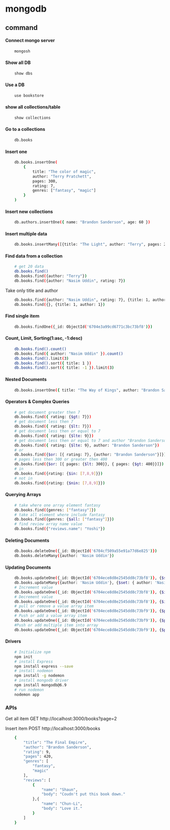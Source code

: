 # mongodb

## command

#### Connect mongo server

```bash
    mongosh
```

#### Show all DB

```bash
    show dbs
```

#### Use a DB

```bash
    use bookstore
```

#### show all collections/table

```bash
    show collections
```

#### Go to a collections

```bash
    db.books
```

#### Insert one

```bash
    db.books.insertOne(
        {
            title: "The color of magic",
            author: "Terry Pratchett",
            pages: 300,
            rating: 7,
            genres: ["fantasy", "magic"]
        }
    )
```

#### Insert new collections

```bash
    db.authors.insertOne({ name: "Brandon Sanderson", age: 60 })
```

#### Insert multiple data

```bash
    db.books.insertMany([{title: "The Light", author: "Terry", pages: 250, rating: 6, genres:["fantasy"]},{title: "Dune", author: "Frank", pages: 500, rating: 10, genres:["sci-fi", "dystopian"]}])
```

#### Find data from a collection

```bash
    # get 20 data
    db.books.find()
    db.books.find({author: "Terry"})
    db.books.find({author: "Nasim Uddin", rating: 7})
```

Take only title and author

```bash
    db.books.find({author: "Nasim Uddin", rating: 7}, {title: 1, author: 1})
    db.books.find({}, {title: 1, author: 1})
```

#### Find single item

```bash
    db.books.findOne({_id: ObjectId('6704e3a99cd6771c3bc73bf8')})
```

#### Count, Limit, Sorting(1:asc, -1:desc)

```bash
    db.books.find().count()
    db.books.find({ author: "Nasim Uddin" }).count()
    db.books.find().limit(3)
    db.books.find().sort({ title: 1 })
    db.books.find().sort({ title: -1 }).limit(3)
```

#### Nested Documents

```bash
    db.books.insertOne({ title: "The Way of Kings", author: "Brandon Sanderson", rating: 9, pages: 400, genres: ["fantasy"], reviews: [{name: "Yoshi", body: "Great book!"},{name: "mario", body: "so so"}] })
```

#### Operators & Complex Queries

```bash
    # get document greater then 7
    db.books.find({ rating: {$gt: 7}})
    # get document less then 7
    db.books.find({ rating: {$lt: 7}})
    # get document less then or equal to 7
    db.books.find({ rating: {$lte: 9}})
    # get document less then or equal to 7 and author "Brandon Sanderson"
    db.books.find({ rating: {$lte: 9}, author: "Brandon Sanderson"})
    # or
    db.books.find({$or: [{ rating: 7}, {author: "Brandon Sanderson"}]})
    # pages less then 300 or greater then 400
    db.books.find({$or: [{ pages: {$lt: 300}}, { pages: {$gt: 400}}]})
    # in
    db.books.find({rating: {$in: [7,8,9]}})
    # not in
    db.books.find({rating: {$nin: [7,8,9]}})
```

#### Querying Arrays

```bash
    # take where one array element fantasy
    db.books.find({genres: ["fantasy"]})
    # take all element where include fantasy
    db.books.find({genres: {$all: ["fantasy"]}})
    # find review array name value
    db.books.find({"reviews.name": "Yoshi"})
```

#### Deleting Documents

```bash
    db.books.deleteOne({_id: ObjectId('6704cf509a55e91a77d6e825')})
    db.books.deleteMany({author: 'Nasim Uddin'})
```

#### Updating Documents

```bash
    db.books.updateOne({_id: ObjectId('6704ece8d8e2545dd8c73bf8')}, {$set: {rating: 3, pages: 30}})
    db.books.updateMany({author: 'Nasim Uddin'}, {$set: { author: 'Nasim' }})
    # Increment value
    db.books.updateOne({_id: ObjectId('6704ece8d8e2545dd8c73bf8')}, {$inc: {pages: 2}})
    # Decrement value
    db.books.updateOne({_id: ObjectId('6704ece8d8e2545dd8c73bf8')}, {$inc: {pages: -2}})
    # pull or remove a value array item
    db.books.updateOne({_id: ObjectId('6704ece8d8e2545dd8c73bf9')}, {$pull: {genres: "dystopian"}})
    # Push or add a value array item
    db.books.updateOne({_id: ObjectId('6704ece8d8e2545dd8c73bf9')}, {$push: {genres: "dystopian push"}})
    #Push or add multiple item into array
    db.books.updateOne({_id: ObjectId('6704ece8d8e2545dd8c73bf9')}, {$push: {genres: {$each: ["1","2"]}}})
```

#### Drivers

```bash
    # Initialize npm
    npm init
    # install Express
    npm install express --save
    # install nodemon
    npm install -g nodemon
    # install mongodb driver
    npm install mongodb@6.9
    # run nodemon
    nodemon app
```

### APIs

Get all item
GET http://localhost:3000/books?page=2

Insert item
POST http://localhost:3000/books

```bash
    {
        "title": "The Final Empire",
        "author": "Brandon Sanderson",
        "rating": 9,
        "pages": 420,
        "genres": [
            "fantasy",
            "magic"
        ],
        "reviews": [
            {
                "name": "Shaun",
                "body": "Coudn't put this book down."
            },{
                "name": "Chun-Li",
                "body": "Love it."
            }
        ]
    }
```
